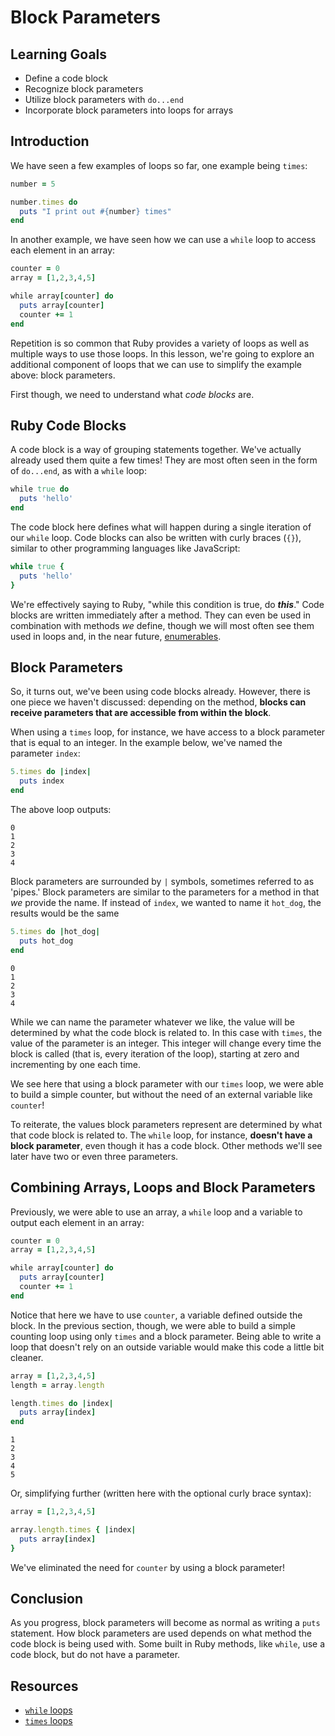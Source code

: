 # Block Parameters

## Learning Goals

- Define a code block
- Recognize block parameters
- Utilize block parameters with `do...end`
- Incorporate block parameters into loops for arrays

## Introduction

We have seen a few examples of loops so far, one example being `times`:

```ruby
number = 5

number.times do
  puts "I print out #{number} times"
end
```

In another example, we have seen how we can use a `while` loop to access
each element in an array:

```ruby
counter = 0
array = [1,2,3,4,5]

while array[counter] do
  puts array[counter]
  counter += 1
end
```

Repetition is so common that Ruby provides a variety of loops as well as
multiple ways to use those loops. In this lesson, we're going to explore an
additional component of loops that we can use to simplify the example above:
block parameters.

First though, we need to understand what _code blocks_ are.

## Ruby Code Blocks

A code block is a way of grouping statements together. We've actually already
used them quite a few times! They are most often seen in the form of `do...end`,
as with a `while` loop:

```ruby
while true do
  puts 'hello'
end
```

The code block here defines what will happen during a single iteration of our
`while` loop. Code blocks can also be written with curly braces (`{}`), similar
to other programming languages like JavaScript:

```ruby
while true {
  puts 'hello'
}
```

We're effectively saying to Ruby, "while this condition is true, do **_this_**."
Code blocks are written immediately after a method. They can even be used in
combination with methods _we_ define, though we will most often see them used
in loops and, in the near future, [enumerables][].

## Block Parameters

So, it turns out, we've been using code blocks already. However, there is one
piece we haven't discussed: depending on the method, **blocks can receive
parameters that are accessible from within the block**.

When using a `times` loop, for instance, we have access to a block parameter
that is equal to an integer. In the example below, we've named the parameter
`index`:

```ruby
5.times do |index|
  puts index
end
```

The above loop outputs:

```text
0
1
2
3
4
```

Block parameters are surrounded by `|` symbols, sometimes referred to as
'pipes.' Block parameters are similar to the parameters for a method in that
_we_ provide the name. If instead of `index`, we wanted to name it `hot_dog`,
the results would be the same

```ruby
5.times do |hot_dog|
  puts hot_dog
end
```

```text
0
1
2
3
4
```

While we can name the parameter whatever we like, the value will be determined
by what the code block is related to. In this case with `times`, the value of
the parameter is an integer. This integer will change every time the block is
called (that is, every iteration of the loop), starting at zero and incrementing
by one each time.

We see here that using a block parameter with our `times` loop, we were able to
build a simple counter, but without the need of an external variable like
`counter`!

To reiterate, the values block parameters represent are determined by what that
code block is related to. The `while` loop, for instance, **doesn't have a
block parameter**, even though it has a code block. Other methods we'll see later
have two or even three parameters.

## Combining Arrays, Loops and Block Parameters

Previously, we were able to use an array, a `while` loop and a variable to
output each element in an array:

```ruby
counter = 0
array = [1,2,3,4,5]

while array[counter] do
  puts array[counter]
  counter += 1
end
```

Notice that here we have to use `counter`, a variable defined outside the block.
In the previous section, though, we were able to build a simple counting loop
using only `times` and a block parameter. Being able to write a loop that
doesn't rely on an outside variable would make this code a little bit cleaner.

```ruby
array = [1,2,3,4,5]
length = array.length

length.times do |index|
  puts array[index]
end
```

```text
1
2
3
4
5
```

Or, simplifying further (written here with the optional curly brace syntax):

```ruby
array = [1,2,3,4,5]

array.length.times { |index|
  puts array[index]
}
```

We've eliminated the need for `counter` by using a block parameter!

## Conclusion

As you progress, block parameters will become as normal as writing a `puts`
statement. How block parameters are used depends on what method the code block
is being used with. Some built in Ruby methods, like `while`, use a code block,
but do not have a parameter.

## Resources

- [`while` loops][while]
- [`times` loops][times]

[times]: https://ruby-doc.org/core-2.5.0/Integer.html#method-i-times
[while]: https://ruby-doc.org/core-2.5.0/doc/syntax/control_expressions_rdoc.html#label-while+Loop
[enumerables]: https://ruby-doc.org/core-2.6.2/Enumerable.html
